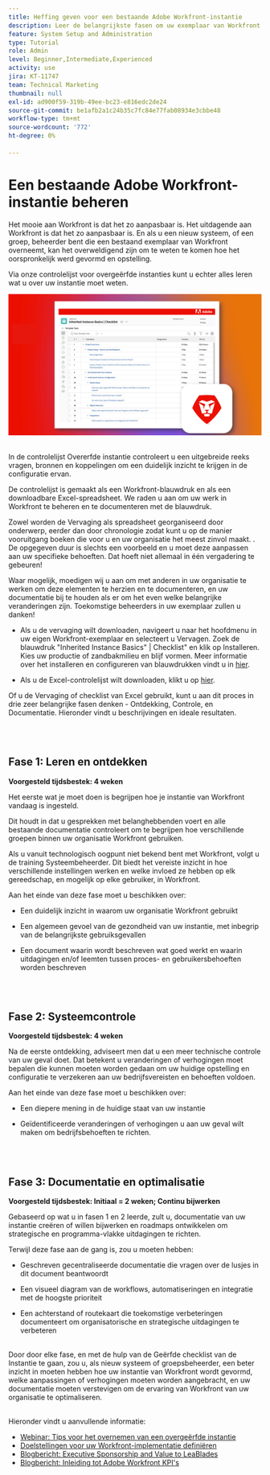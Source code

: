 ```yaml
---
title: Heffing geven voor een bestaande Adobe Workfront-instantie
description: Leer de belangrijkste fasen om uw exemplaar van Workfront als nieuw systeem of groepsbeheerder te evalueren, te begrijpen en te optimaliseren.
feature: System Setup and Administration
type: Tutorial
role: Admin
level: Beginner,Intermediate,Experienced
activity: use
jira: KT-11747
team: Technical Marketing
thumbnail: null
exl-id: ad900f59-319b-49ee-bc23-e816edc2de24
source-git-commit: be1afb2a1c24b35c7fc84e77fab08934e3cbbe48
workflow-type: tm+mt
source-wordcount: '772'
ht-degree: 0%

---
```


# Een bestaande Adobe Workfront-instantie beheren

Het mooie aan Workfront is dat het zo aanpasbaar is. Het uitdagende aan Workfront is dat het zo aanpasbaar is. En als u een nieuw systeem, of een groep, beheerder bent die een bestaand exemplaar van Workfront overneemt, kan het overweldigend zijn om te weten te komen hoe het oorspronkelijk werd gevormd en opstelling.

Via onze controlelijst voor overgeërfde instanties kunt u echter alles leren wat u over uw instantie moet weten.

![Afbeelding met overerfde controlelijst voor instanties](assets/wf-inherited-instance-image.png)
<br></br>

In de controlelijst Overerfde instantie controleert u een uitgebreide reeks vragen, bronnen en koppelingen om een duidelijk inzicht te krijgen in de configuratie ervan.

De controlelijst is gemaakt als een Workfront-blauwdruk en als een downloadbare Excel-spreadsheet. We raden u aan om uw werk in Workfront te beheren en te documenteren met de blauwdruk.

Zowel worden de Vervaging als spreadsheet georganiseerd door onderwerp, eerder dan door chronologie zodat kunt u op de manier vooruitgang boeken die voor u en uw organisatie het meest zinvol maakt. . De opgegeven duur is slechts een voorbeeld en u moet deze aanpassen aan uw specifieke behoeften. Dat hoeft niet allemaal in één vergadering te gebeuren!

Waar mogelijk, moedigen wij u aan om met anderen in uw organisatie te werken om deze elementen te herzien en te documenteren, en uw documentatie bij te houden als er om het even welke belangrijke veranderingen zijn. Toekomstige beheerders in uw exemplaar zullen u danken!

* Als u de vervaging wilt downloaden, navigeert u naar het hoofdmenu in uw eigen Workfront-exemplaar en selecteert u Vervagen. Zoek de blauwdruk &quot;Inherited Instance Basics&quot; | Checklist&quot; en klik op Installeren. Kies uw productie of zandbakmilieu en blijf vormen. Meer informatie over het installeren en configureren van blauwdrukken vindt u in [hier](https://experienceleague.adobe.com/docs/workfront/using/administration-and-setup/blueprints/blueprints-install.html?lang=en).

* Als u de Excel-controlelijst wilt downloaden, klikt u op [hier](assets/adobe-workfront-system-admin-playbook-inherited-instance.xlsx).

Of u de Vervaging of checklist van Excel gebruikt, kunt u aan dit proces in drie zeer belangrijke fasen denken - Ontdekking, Controle, en Documentatie. Hieronder vindt u beschrijvingen en ideale resultaten.

<br>
</br>

## Fase 1: Leren en ontdekken

<b>Voorgesteld tijdsbestek: 4 weken</b>

Het eerste wat je moet doen is begrijpen hoe je instantie van Workfront vandaag is ingesteld.

Dit houdt in dat u gesprekken met belanghebbenden voert en alle bestaande documentatie controleert om te begrijpen hoe verschillende groepen binnen uw organisatie Workfront gebruiken.

Als u vanuit technologisch oogpunt niet bekend bent met Workfront, volgt u de training Systeembeheerder. Dit biedt het vereiste inzicht in hoe verschillende instellingen werken en welke invloed ze hebben op elk gereedschap, en mogelijk op elke gebruiker, in Workfront.

Aan het einde van deze fase moet u beschikken over:

* Een duidelijk inzicht in waarom uw organisatie Workfront gebruikt

* Een algemeen gevoel van de gezondheid van uw instantie, met inbegrip van de belangrijkste gebruiksgevallen

* Een document waarin wordt beschreven wat goed werkt en waarin uitdagingen en/of leemten tussen proces- en gebruikersbehoeften worden beschreven
<br>
</br>

## Fase 2: Systeemcontrole

<b>Voorgesteld tijdsbestek: 4 weken </b>

Na de eerste ontdekking, adviseert men dat u een meer technische controle van uw geval doet. Dat betekent u veranderingen of verhogingen moet bepalen die kunnen moeten worden gedaan om uw huidige opstelling en configuratie te verzekeren aan uw bedrijfsvereisten en behoeften voldoen.

Aan het einde van deze fase moet u beschikken over:

* Een diepere mening in de huidige staat van uw instantie

* Geïdentificeerde veranderingen of verhogingen u aan uw geval wilt maken om bedrijfsbehoeften te richten.
<br>
</br>

## Fase 3: Documentatie en optimalisatie

<b>Voorgesteld tijdsbestek: Initiaal = 2 weken; Continu bijwerken </b>

Gebaseerd op wat u in fasen 1 en 2 leerde, zult u, documentatie van uw instantie creëren of willen bijwerken en roadmaps ontwikkelen om strategische en programma-vlakke uitdagingen te richten.

Terwijl deze fase aan de gang is, zou u moeten hebben:

* Geschreven gecentraliseerde documentatie die vragen over de lusjes in dit document beantwoordt

* Een visueel diagram van de workflows, automatiseringen en integratie met de hoogste prioriteit

* Een achterstand of routekaart die toekomstige verbeteringen documenteert om organisatorische en strategische uitdagingen te verbeteren

<br>
Door door elke fase, en met de hulp van de Geërfde checklist van de Instantie te gaan, zou u, als nieuw systeem of groepsbeheerder, een beter inzicht in moeten hebben hoe uw instantie van Workfront wordt gevormd, welke aanpassingen of verhogingen moeten worden aangebracht, en uw documentatie moeten verstevigen om de ervaring van Workfront van uw organisatie te optimaliseren.

<br>
</br>

Hieronder vindt u aanvullende informatie:
* [Webinar: Tips voor het overnemen van een overgeërfde instantie](https://experienceleaguecommunities.adobe.com/t5/workfront-discussions/webinar-system-admin-essentials-tips-for-taking-over-an-existing/td-p/571873)
* [Doelstellingen voor uw Workfront-implementatie definiëren](https://experienceleague.adobe.com/docs/workfront/using/administration-and-setup/get-started-administration/define-wf-goals-objectives.html?lang=en)
* [Blogbericht: Executive Sponsorship and Value to LeaBlades](https://experienceleaguecommunities.adobe.com/t5/workfront-blogs/customer-success-tips-executive-sponsorship-and-value-to/ba-p/518353)
* [Blogbericht: Inleiding tot Adobe Workfront KPI&#39;s](https://experienceleaguecommunities.adobe.com/t5/workfront-blogs/kpi-dashboards-in-the-new-workfront-experience-introduction-to/ba-p/549001)
